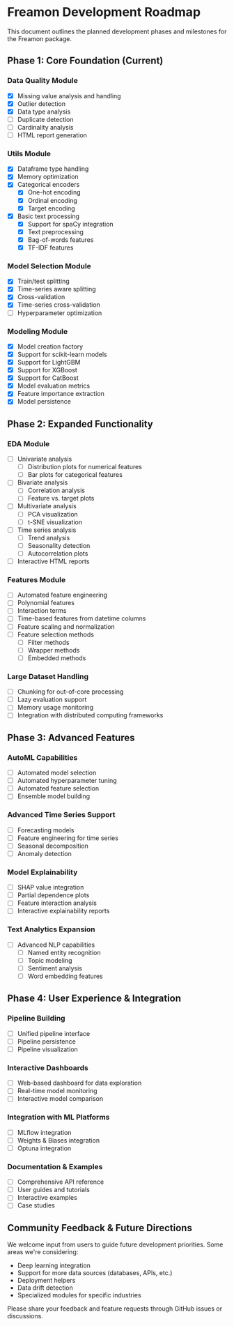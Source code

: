 # Freamon Development Roadmap

This document outlines the planned development phases and milestones for the Freamon package.

## Phase 1: Core Foundation (Current)

### Data Quality Module
- [x] Missing value analysis and handling
- [x] Outlier detection
- [x] Data type analysis
- [ ] Duplicate detection
- [ ] Cardinality analysis
- [ ] HTML report generation

### Utils Module
- [x] Dataframe type handling
- [x] Memory optimization
- [x] Categorical encoders
  - [x] One-hot encoding
  - [x] Ordinal encoding
  - [x] Target encoding
- [x] Basic text processing
  - [x] Support for spaCy integration
  - [x] Text preprocessing
  - [x] Bag-of-words features
  - [x] TF-IDF features

### Model Selection Module
- [x] Train/test splitting
- [x] Time-series aware splitting
- [x] Cross-validation
- [x] Time-series cross-validation
- [ ] Hyperparameter optimization

### Modeling Module
- [x] Model creation factory
- [x] Support for scikit-learn models
- [x] Support for LightGBM
- [x] Support for XGBoost
- [x] Support for CatBoost
- [x] Model evaluation metrics
- [x] Feature importance extraction
- [x] Model persistence

## Phase 2: Expanded Functionality

### EDA Module
- [ ] Univariate analysis
  - [ ] Distribution plots for numerical features
  - [ ] Bar plots for categorical features
- [ ] Bivariate analysis
  - [ ] Correlation analysis
  - [ ] Feature vs. target plots
- [ ] Multivariate analysis
  - [ ] PCA visualization
  - [ ] t-SNE visualization
- [ ] Time series analysis
  - [ ] Trend analysis
  - [ ] Seasonality detection
  - [ ] Autocorrelation plots
- [ ] Interactive HTML reports

### Features Module
- [ ] Automated feature engineering
- [ ] Polynomial features
- [ ] Interaction terms
- [ ] Time-based features from datetime columns
- [ ] Feature scaling and normalization
- [ ] Feature selection methods
  - [ ] Filter methods
  - [ ] Wrapper methods
  - [ ] Embedded methods

### Large Dataset Handling
- [ ] Chunking for out-of-core processing
- [ ] Lazy evaluation support
- [ ] Memory usage monitoring
- [ ] Integration with distributed computing frameworks

## Phase 3: Advanced Features

### AutoML Capabilities
- [ ] Automated model selection
- [ ] Automated hyperparameter tuning
- [ ] Automated feature selection
- [ ] Ensemble model building

### Advanced Time Series Support
- [ ] Forecasting models
- [ ] Feature engineering for time series
- [ ] Seasonal decomposition
- [ ] Anomaly detection

### Model Explainability
- [ ] SHAP value integration
- [ ] Partial dependence plots
- [ ] Feature interaction analysis
- [ ] Interactive explainability reports

### Text Analytics Expansion
- [ ] Advanced NLP capabilities
  - [ ] Named entity recognition
  - [ ] Topic modeling
  - [ ] Sentiment analysis
  - [ ] Word embedding features

## Phase 4: User Experience & Integration

### Pipeline Building
- [ ] Unified pipeline interface
- [ ] Pipeline persistence
- [ ] Pipeline visualization

### Interactive Dashboards
- [ ] Web-based dashboard for data exploration
- [ ] Real-time model monitoring
- [ ] Interactive model comparison

### Integration with ML Platforms
- [ ] MLflow integration
- [ ] Weights & Biases integration
- [ ] Optuna integration

### Documentation & Examples
- [ ] Comprehensive API reference
- [ ] User guides and tutorials
- [ ] Interactive examples
- [ ] Case studies

## Community Feedback & Future Directions

We welcome input from users to guide future development priorities. Some areas we're considering:

- Deep learning integration
- Support for more data sources (databases, APIs, etc.)
- Deployment helpers
- Data drift detection
- Specialized modules for specific industries

Please share your feedback and feature requests through GitHub issues or discussions.